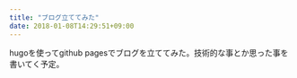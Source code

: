 ```yaml
---
title: "ブログ立ててみた"
date: 2018-01-08T14:29:51+09:00
---
```


hugoを使ってgithub pagesでブログを立ててみた。技術的な事とか思った事を書いてく予定。
